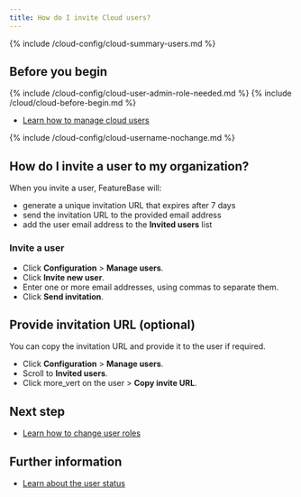 ```yaml
---
title: How do I invite Cloud users?
---
```


{% include /cloud-config/cloud-summary-users.md %}

## Before you begin

{% include /cloud-config/cloud-user-admin-role-needed.md %}
{% include /cloud/cloud-before-begin.md %}
* [Learn how to manage cloud users](/cloud/cloud-configuration/cloud-users-manage)

{% include /cloud-config/cloud-username-nochange.md %}

## How do I invite a user to my organization?

When you invite a user, FeatureBase will:
* generate a unique invitation URL that expires after 7 days
* send the invitation URL to the provided email address
* add the user email address to the **Invited users** list

### Invite a user

* Click **Configuration** > **Manage users**.
* Click **Invite new user**.
* Enter one or more email addresses, using commas to separate them.
* Click **Send invitation**.

## Provide invitation URL (optional)

You can copy the invitation URL and provide it to the user if required.

* Click **Configuration** > **Manage users**.
* Scroll to **Invited users**.
* Click <span class="material-icons">more_vert</span> on the user > **Copy invite URL**.

## Next step

* [Learn how to change user roles](/cloud/cloud-configuration/cloud-user-edit-role)

## Further information

* [Learn about the user status](/cloud/cloud-configuration/cloud-ref-user-status)
